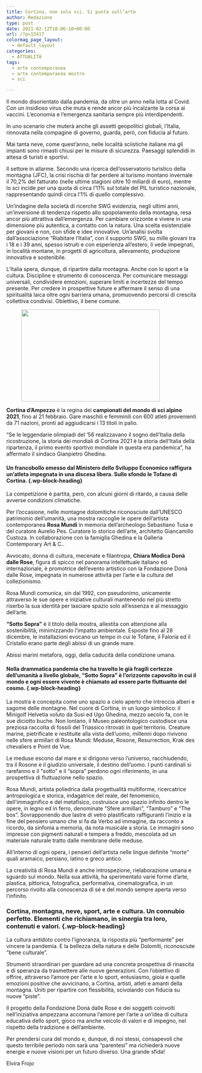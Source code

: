 ```yaml
---
title: Cortina, non solo sci. Si punta sull’arte
author: Redazione
type: post
date: 2021-02-12T18:06:10+00:00
url: /?p=13417
colormag_page_layout:
  - default_layout
categories:
  - ATTUALITÀ
tags:
  - arte contemporanea
  - arte contemporanea mostre
  - sci

---
```

Il mondo disorientato dalla pandemia, da oltre un anno nella lotta al Covid. Con un insidioso virus che muta e rende ancor più incalzante la corsa ai vaccini. L’economia e l’emergenza sanitaria sempre più interdipendenti. 

In uno scenario che muterà anche gli assetti geopolitici globali, l’Italia, rinnovata nella compagine di governo, guarda, però, con fiducia al futuro. 

Mai tanta neve, come quest’anno, nelle località sciistiche italiane ma gli impianti sono rimasti chiusi per le misure di sicurezza. Paesaggi splendidi in attesa di turisti e sportivi. 

Il settore in allarme. Secondo una ricerca dell’osservatorio turistico della montagna (JFC), la crisi rischia di far perdere al turismo montano invernale il 70,2% del fatturato (nelle ultime stagioni oltre 10 miliardi di euro), mentre lo sci incide per una quota di circa l’11% sul totale del PIL turistico nazionale, rappresentando quindi circa l’1% di quello complessivo.

Un’indagine della società di ricerche SWG evidenzia, negli ultimi anni, un’inversione di tendenza rispetto allo spopolamento della montagna, resa ancor più attrattiva dall’emergenza. Per cambiare orizzonte e vivere in una dimensione più autentica, a contatto con la natura. Una scelta esistenziale per giovani e non, con sfide e idee innovative. Un’analisi svolta dall’associazione “Riabitare l’Italia”, con il supporto SWG, su mille giovani tra i 18 e i 39 anni, spesso istruiti e con esperienza all’estero, li vede impegnati, in località montane, in progetti di agricoltura, allevamento, produzione innovativa e sostenibile.

L’Italia spera, dunque, di ripartire dalla montagna. Anche con lo sport e la cultura. Discipline e strumento di conoscenza. Per comunicare messaggi universali, condividere emozioni, superare limiti e incertezze del tempo presente. Per credere in prospettive future e affermare il senso di una spiritualità laica oltre ogni barriera umana, promuovendo percorsi di crescita collettiva condivisi. Obiettivo, il bene comune.

<div class="wp-block-image">
  <figure class="alignleft is-resized"><img decoding="async" loading="lazy" src="https://progressonline.it/wp-content/uploads/2021/02/alessandro-venturi-E-gK6TM2qwg-unsplash-1024x683.jpg" alt="" class="wp-image-13419" width="367" height="244" /></figure>
</div>

**Cortina d’Ampezzo** è la regina dei **campionati del mondo di sci alpino 2021**, fino al 21 febbraio. Gare maschili e femminili con 600 atleti provenienti da 71 nazioni, pronti ad aggiudicarsi i 13 titoli in palio. 

“Se le leggendarie olimpiadi del ‘56 realizzavano il sogno dell’Italia della ricostruzione, la storia dei mondiali di Cortina 2021 è la storia dell’Italia della ripartenza, il primo evento sportivo mondiale in questa era pandemica”, ha affermato il sindaco Gianpietro Ghedina.

#### Un francobollo emesso dal Ministero dello Sviluppo Economico raffigura un’atleta impegnata in una discesa libera. Sullo sfondo le Tofane di Cortina. {.wp-block-heading}

La competizione è partita, però, con alcuni giorni di ritardo, a causa delle avverse condizioni climatiche.

Per l’occasione, nelle montagne dolomitiche riconosciute dall’UNESCO patrimonio dell’umanità, una mostra raccoglie le opere dell’artista contemporanea **Rosa Mundi** in memoria dell’archeologo Sebastiano Tusa e del curatore Aurelio Pes. Curatore lo storico dell’arte, architetto Giancamillo Custoza. In collaborazione con la famiglia Ghedina e la Galleria Contemporary Art & C..

Avvocato, donna di cultura, mecenate e filantropa, **Chiara Modìca Donà dalle Rose**, figura di spicco nel panorama intellettuale italiano ed internazionale, è promotrice dell’evento artistico con la Fondazione Donà dalle Rose, impegnata in numerose attività per l’arte e la cultura del collezionismo. 

Rosa Mundi comunica, sin dal 1992, con pseudonimo, unicamente attraverso le sue opere e iniziative culturali mantenendo nel più stretto riserbo la sua identità per lasciare spazio solo all’essenza e al messaggio dell’arte.

**“Sotto Sopra”** è il titolo della mostra, allestita con attenzione alla sostenibilità, minimizzando l’impatto ambientale. Esposte fino al 28 dicembre, le installazioni evocano un tempo in cui le Tofane, il Faloria ed il Cristallo erano parte degli abissi di un grande mare. 

Abissi marini metafora, oggi, della caducità della condizione umana. 

#### Nella drammatica pandemia che ha travolto le già fragili certezze dell’umanità a livello globale, “Sotto Sopra” è l’orizzonte capovolto in cui il mondo e ogni essere vivente è chiamato ad essere parte fluttuante del cosmo.  {.wp-block-heading}

La mostra è concepita come uno spazio a cielo aperto che intreccia alberi e sagome delle montagne. Nel cuore di Cortina, in un luogo simbolico: il Minigolf Helvetia voluto da Susi ed Ugo Ghedina, mezzo secolo fa, con le sue diciotto buche. Non lontano, il Museo paleontologico custodisce una preziosa raccolta di fossili del Triassico ritrovati in quel territorio. Creature marine, pietrificate e restituite alla vista dell’uomo, millenni dopo rivivono nelle sfere armillari di Rosa Mundi: Meduse, Rosone, Resurrection, Krak des chevaliers e Point de Vue.

Le meduse escono dal mare e si dirigono verso l’universo, racchiudendo, tra il Rosone e il giudizio universale, il destino dell’uomo. I punti cardinali si rarefanno e il “sotto” e il “sopra” perdono ogni riferimento, in una prospettiva di fluttuazione nello spazio. 

Rosa Mundi, artista poliedrica dalla progettualità multiforme, ricercatrice antropologica e storica, indagatrice del reale, del fenomenico, dell’immaginifico e del metafisico, costruisce uno spazio infinito dentro le opere, in legno ed in ferro, denominate “Sfere armillari”, “Tamburo” e “The box”. Sovrapponendo due lastre di vetro plastificato raffiguranti l’inizio e la fine del pensiero umano che si fa da Verbo ad immagine, da racconto a ricordo, da sinfonia a memoria, da nota musicale a storia. Le immagini sono impresse con pigmenti naturali e tempera a freddo, mescolata ad un materiale naturale tratto dalle membrane delle meduse. 

All’interno di ogni opera, i pensieri dell’artista nelle lingue definite “morte” quali aramaico, persiano, latino e greco antico.

La creatività di Rosa Mundi è anche introspezione, rielaborazione umana e sguardo sul mondo. Nella sua attività, ha sperimentato varie forme d’arte, plastica, pittorica, fotografica, performativa, cinematografica, in un percorso rivolto alla conoscenza di sé e del mondo sempre aperta verso l’infinito.

### Cortina, montagna, neve, sport, arte e cultura. Un connubio perfetto. Elementi che richiamano, in sinergia tra loro, contenuti e valori. {.wp-block-heading}

La cultura antidoto contro l’ignoranza, la risposta più “performante” per vincere la pandemia. E la bellezza della natura e delle Dolomiti, riconosciute “bene culturale”.

Strumenti straordinari per guardare ad una concreta prospettiva di rinascita e di speranza da trasmettere alle nuove generazioni. Con l’obiettivo di offrire, attraverso l’amore per l’arte e lo sport, entusiasmo, gioia e quelle emozioni positive che avvicinano, a Cortina, artisti, atleti e amanti della montagna. Uniti per ripartire con flessibilità, scivolando con fiducia su nuove “piste”.

Il progetto della Fondazione Donà dalle Rose e dei soggetti coinvolti nell’iniziativa ampezzana accomuna l’amore per l’arte a un’idea di cultura educativa dello sport, gioco ma anche veicolo di valori e di impegno, nel rispetto della tradizione e dell’ambiente.

Per prendersi cura del mondo e, dunque, di noi stessi, consapevoli che questo terribile periodo non sarà una “parentesi” ma richiederà nuove energie e nuove visioni per un futuro diverso. Una grande sfida!

Elvira Frojo